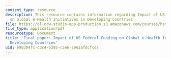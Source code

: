 ```yaml
---
content_type: resource
description: This resource contains information regarding Impact of US Federal Funding
  on Global e-Health Initiatives in Developing Countries
file: https://ol-ocw-studio-app-production.s3.amazonaws.com/courses/hst-s14-health-information-systems-to-improve-quality-of-care-in-resource-poor-settings-spring-2012/e98304fcc3c46395c5e629e2afdcfcd7_MITHST_S14S12_proj_usfund.pdf
file_type: application/pdf
resourcetype: Document
title: 'Final paper: Impact of US Federal Funding on Global e-Health Initiatives in
  Developing Countries'
uid: e98304fc-c3c4-6395-c5e6-29e2afdcfcd7
---
```

